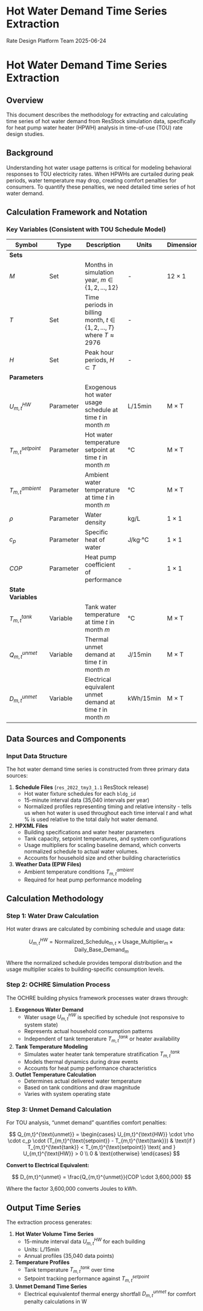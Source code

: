 # Hot Water Demand Time Series Extraction
Rate Design Platform Team
2025-06-24

# Hot Water Demand Time Series Extraction

## Overview

This document describes the methodology for extracting and calculating
time series of hot water demand from ResStock simulation data,
specifically for heat pump water heater (HPWH) analysis in time-of-use
(TOU) rate design studies.

## Background

Understanding hot water usage patterns is critical for modeling
behavioral responses to TOU electricity rates. When HPWHs are curtailed
during peak periods, water temperature may drop, creating comfort
penalties for consumers. To quantify these penalties, we need detailed
time series of hot water demand.

## Calculation Framework and Notation

### Key Variables (Consistent with TOU Schedule Model)

| Symbol | Type | Description | Units | Dimension |
|----|----|----|----|----|
| **Sets** |  |  |  |  |
| $M$ | Set | Months in simulation year, $m \in \{1, 2, ..., 12\}$ | \- | 12 × 1 |
| $T$ | Set | Time periods in billing month, $t \in \{1, 2, ..., T\}$ where $T \approx 2976$ | \- |  |
| $H$ | Set | Peak hour periods, $H \subset T$ | \- |  |
| **Parameters** |  |  |  |  |
| $U_{m,t}^{HW}$ | Parameter | Exogenous hot water usage schedule at time $t$ in month $m$ | L/15min | M × T |
| $T_{m,t}^{setpoint}$ | Parameter | Hot water temperature setpoint at time $t$ in month $m$ | °C | M × T |
| $T_{m,t}^{ambient}$ | Parameter | Ambient water temperature at time $t$ in month $m$ | °C | M × T |
| $\rho$ | Parameter | Water density | kg/L | 1 × 1 |
| $c_p$ | Parameter | Specific heat of water | J/kg·°C | 1 × 1 |
| $COP$ | Parameter | Heat pump coefficient of performance | \- | 1 × 1 |
| **State Variables** |  |  |  |  |
| $T_{m,t}^{tank}$ | Variable | Tank water temperature at time $t$ in month $m$ | °C | M × T |
| $Q_{m,t}^{unmet}$ | Variable | Thermal unmet demand at time $t$ in month $m$ | J/15min | M × T |
| $D_{m,t}^{unmet}$ | Variable | Electrical equivalent unmet demand at time $t$ in month $m$ | kWh/15min | M × T |

## Data Sources and Components

### Input Data Structure

The hot water demand time series is constructed from three primary data
sources:

1.  **Schedule Files** (`res_2022_tmy3_1.1` ResStock release)
    - Hot water fixture schedules for each `bldg_id`
    - 15-minute interval data (35,040 intervals per year)
    - Normalized profiles representing timing and relative intensity -
      tells us when hot water is used throughout each time interval $t$
      and what % is used relative to the total daily hot water demand.
2.  **HPXML Files**
    - Building specifications and water heater parameters
    - Tank capacity, setpoint temperatures, and system configurations
    - Usage multipliers for scaling baseline demand, which converts
      normalized schedule to actual water volumes.
    - Accounts for household size and other building characteristics
3.  **Weather Data (EPW Files)**
    - Ambient temperature conditions $T_{m,t}^{ambient}$
    - Required for heat pump performance modeling

## Calculation Methodology

### Step 1: Water Draw Calculation

Hot water draws are calculated by combining schedule and usage data:

$$
U_{m,t}^{HW} = \text{Normalized\_Schedule}_{m,t} \times \text{Usage\_Multiplier}_m \times \text{Daily\_Base\_Demand}_m
$$

Where the normalized schedule provides temporal distribution and the
usage multiplier scales to building-specific consumption levels.

### Step 2: OCHRE Simulation Process

The OCHRE building physics framework processes water draws through:

1.  **Exogenous Water Demand**
    - Water usage $U_{m,t}^{HW}$ is specified by schedule (not
      responsive to system state)
    - Represents actual household consumption patterns
    - Independent of tank temperature $T_{m,t}^{tank}$ or heater
      availability
2.  **Tank Temperature Modeling**
    - Simulates water heater tank temperature stratification
      $T_{m,t}^{tank}$
    - Models thermal dynamics during draw events
    - Accounts for heat pump performance characteristics
3.  **Outlet Temperature Calculation**
    - Determines actual delivered water temperature
    - Based on tank conditions and draw magnitude
    - Varies with system operating state

### Step 3: Unmet Demand Calculation

For TOU analysis, “unmet demand” quantifies comfort penalties:

$$
Q_{m,t}^{\text{unmet}} = \begin{cases}
U_{m,t}^{\text{HW}} \cdot \rho \cdot c_p \cdot (T_{m,t}^{\text{setpoint}} - T_{m,t}^{\text{tank}}) & \text{if } T_{m,t}^{\text{tank}} < T_{m,t}^{\text{setpoint}} \text{ and } U_{m,t}^{\text{HW}} > 0 \\
0 & \text{otherwise}
\end{cases}
$$

**Convert to Electrical Equivalent:**

$$
D_{m,t}^{unmet} = \frac{Q_{m,t}^{unmet}}{COP \cdot 3,600,000}
$$

Where the factor 3,600,000 converts Joules to kWh.

## Output Time Series

The extraction process generates:

1.  **Hot Water Volume Time Series**
    - 15-minute interval data $U_{m,t}^{HW}$ for each building
    - Units: L/15min
    - Annual profiles (35,040 data points)
2.  **Temperature Profiles**
    - Tank temperature $T_{m,t}^{tank}$ over time
    - Setpoint tracking performance against $T_{m,t}^{setpoint}$
3.  **Unmet Demand Time Series**
    - Electrical equivalentof thermal energy shortfall $D_{m,t}^{unmet}$
      for comfort penalty calculations in W
